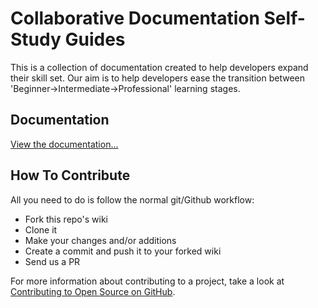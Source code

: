 # Collaborative Documentation Self-Study Guides

This is a collection of documentation created to help developers expand their skill set. Our aim is to help developers ease the transition between 'Beginner->Intermediate->Professional' learning stages.

## Documentation

[View the documentation...](https://github.com/WhyDoTuts/CollaborativeDocumentation/wiki)

## How To Contribute

All you need to do is follow the normal git/Github workflow:

* Fork this repo's wiki
* Clone it
* Make your changes and/or additions
* Create a commit and push it to your forked wiki
* Send us a PR

For more information about contributing to a project, take a look at [Contributing to Open Source on GitHub](https://guides.github.com/activities/contributing-to-open-source/).